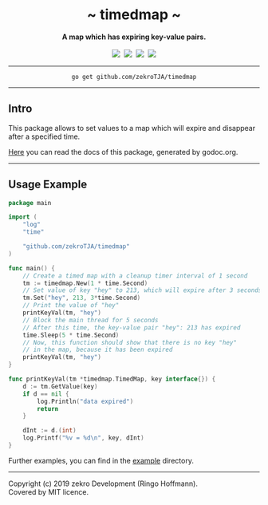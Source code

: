 <div align="center">
    <h1>~ timedmap ~</h1>
    <strong>A map which has expiring key-value pairs.</strong><br><br>
    <a href="https://godoc.org/github.com/zekroTJA/timedmap"><img src="https://godoc.org/github.com/zekroTJA/timedmap?status.svg" /></a>&nbsp;
    <a href="https://travis-ci.org/zekroTJA/timedmap" ><img src="https://travis-ci.org/zekroTJA/timedmap.svg?branch=master" /></a>&nbsp;
    <a href="https://coveralls.io/github/zekroTJA/timedmap"><img src="https://coveralls.io/repos/github/zekroTJA/timedmap/badge.svg" /></a>&nbsp;
    <a href="https://goreportcard.com/report/github.com/zekroTJA/timedmap"><img src="https://goreportcard.com/badge/github.com/zekroTJA/timedmap"/></a>
<br>
</div>

---

<div align="center">
    <code>go get github.com/zekroTJA/timedmap</code>
</div>

---

## Intro

This package allows to set values to a map which will expire and disappear after a specified time.

[Here](https://godoc.org/github.com/zekroTJA/timedmap) you can read the docs of this package, generated by godoc.org.

---

## Usage Example

```go
package main

import (
	"log"
	"time"

	"github.com/zekroTJA/timedmap"
)

func main() {
	// Create a timed map with a cleanup timer interval of 1 second
	tm := timedmap.New(1 * time.Second)
	// Set value of key "hey" to 213, which will expire after 3 seconds
	tm.Set("hey", 213, 3*time.Second)
	// Print the value of "hey"
	printKeyVal(tm, "hey")
	// Block the main thread for 5 seconds
	// After this time, the key-value pair "hey": 213 has expired
	time.Sleep(5 * time.Second)
	// Now, this function should show that there is no key "hey"
	// in the map, because it has been expired
	printKeyVal(tm, "hey")
}

func printKeyVal(tm *timedmap.TimedMap, key interface{}) {
	d := tm.GetValue(key)
	if d == nil {
		log.Println("data expired")
		return
	}

	dInt := d.(int)
	log.Printf("%v = %d\n", key, dInt)
}
```

Further examples, you can find in the [example](examples) directory.

---

Copyright (c) 2019 zekro Development (Ringo Hoffmann).  
Covered by MIT licence.
